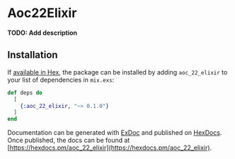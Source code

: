 # Aoc22Elixir

**TODO: Add description**

## Installation

If [available in Hex](https://hex.pm/docs/publish), the package can be installed
by adding `aoc_22_elixir` to your list of dependencies in `mix.exs`:

```elixir
def deps do
  [
    {:aoc_22_elixir, "~> 0.1.0"}
  ]
end
```

Documentation can be generated with [ExDoc](https://github.com/elixir-lang/ex_doc)
and published on [HexDocs](https://hexdocs.pm). Once published, the docs can
be found at [https://hexdocs.pm/aoc_22_elixir](https://hexdocs.pm/aoc_22_elixir).

